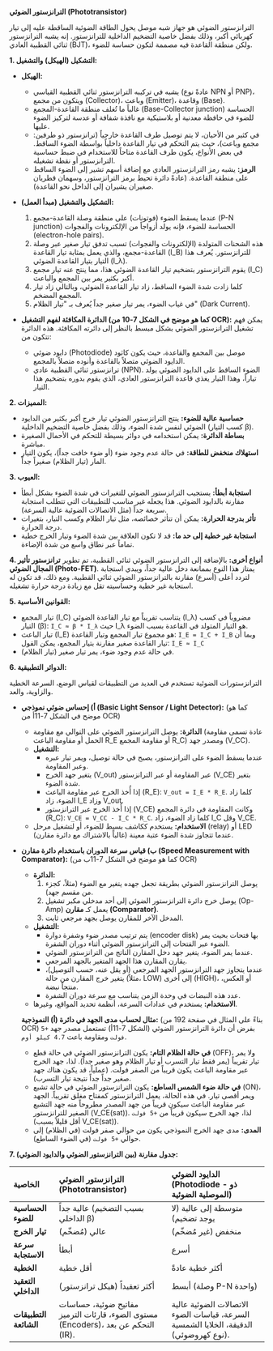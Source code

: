 

**الترانزستور الضوئي (Phototransistor)**

الترانزستور الضوئي هو جهاز شبه موصل يحول الطاقة الضوئية الساقطة عليه إلى تيار كهربائي أكبر، وذلك بفضل خاصية التضخيم الداخلية للترانزستور. إنه يشبه الترانزستور ثنائي القطبية العادي (BJT)، ولكن منطقة القاعدة فيه مصممة لتكون حساسة للضوء.

**1. التشكيل (الهيكل) والتشغيل:**

*   **الهيكل:**
    *   يشبه في تركيبه الترانزستور ثنائي القطبية القياسي (عادةً نوع NPN أو PNP)، ويتكون من مجمع (Collector)، وباعث (Emitter)، وقاعدة (Base).
    *   غالباً ما تُغلف منطقة القاعدة-المجمع (Base-Collector junction) الحساسة للضوء في حافظة معدنية أو بلاستيكية مع نافذة شفافة أو عدسة لتركيز الضوء عليها.
    *   في كثير من الأحيان، لا يتم توصيل طرف القاعدة خارجياً (ترانزستور ذو طرفين: مجمع وباعث)، حيث يتم التحكم في تيار القاعدة داخلياً بواسطة الضوء الساقط. في بعض الأنواع، يكون طرف القاعدة متاحاً للاستخدام في ضبط حساسية الترانزستور أو نقطة تشغيله.
    *   **الرمز:**
        يشبه رمز الترانزستور العادي مع إضافة أسهم تشير إلى الضوء الساقط على منطقة القاعدة.
        (عادةً دائرة تحيط برمز الترانزستور، وسهمان قطريان صغيران يشيران إلى الداخل نحو القاعدة).

*   **التشكيل والتشغيل (مبدأ العمل):**
    1.  عندما يسقط الضوء (فوتونات) على منطقة وصلة القاعدة-مجمع (P-N junction) الحساسة للضوء، فإنه يولد أزواجاً من الإلكترونات والفجوات (electron-hole pairs).
    2.  هذه الشحنات المتولدة (الإلكترونات والفجوات) تسبب تدفق تيار صغير عبر وصلة القاعدة-مجمع، والذي يعمل بمثابة تيار القاعدة (I_B) للترانزستور. يُعرف هذا التيار بتيار القاعدة الضوئي (I_λ).
    3.  يقوم الترانزستور بتضخيم تيار القاعدة الضوئي هذا، مما ينتج عنه تيار مجمع (I_C) أكبر بكثير يمر بين المجمع والباعث.
    4.  كلما زادت شدة الضوء الساقط، زاد تيار القاعدة الضوئي، وبالتالي زاد تيار المجمع المضخم.
    5.  في غياب الضوء، يمر تيار صغير جداً يُعرف بـ "تيار الظلام" (Dark Current).

*   **الدائرة المكافئة لفهم التشغيل (كما هو موضح في الشكل 7-10 من OCR):**
    يمكن فهم تشغيل الترانزستور الضوئي بشكل مبسط بالنظر إلى دائرته المكافئة. هذه الدائرة تتكون من:
    *   دايود ضوئي (Photodiode) موصل بين المجمع والقاعدة، حيث يكون كاثود الدايود الضوئي متصلاً بالقاعدة وأنوده متصلاً بالمجمع.
    *   ترانزستور ثنائي القطبية عادي (NPN).
    الضوء الساقط على الدايود الضوئي يولد تياراً، وهذا التيار يغذي قاعدة الترانزستور العادي، الذي يقوم بدوره بتضخيم هذا التيار.

**2. المميزات:**

*   **حساسية عالية للضوء:** ينتج الترانزستور الضوئي تيار خرج أكبر بكثير من الدايود الضوئي لنفس شدة الضوء، وذلك بفضل خاصية التضخيم الداخلية (كسب التيار β).
*   **بساطة الدائرة:** يمكن استخدامه في دوائر بسيطة للتحكم في الأحمال الصغيرة مباشرة.
*   **استهلاك منخفض للطاقة:** في حالة عدم وجود ضوء (أو ضوء خافت جداً)، يكون التيار المار (تيار الظلام) صغيراً جداً.

**3. العيوب:**

*   **استجابة أبطأ:** يستجيب الترانزستور الضوئي للتغيرات في شدة الضوء بشكل أبطأ مقارنة بالدايود الضوئي. هذا يجعله غير مناسب للتطبيقات التي تتطلب استجابة سريعة جداً (مثل الاتصالات الضوئية عالية السرعة).
*   **تأثر بدرجة الحرارة:** يمكن أن تتأثر خصائصه، مثل تيار الظلام وكسب التيار، بتغيرات درجة الحرارة.
*   **استجابة غير خطية إلى حد ما:** قد لا تكون العلاقة بين شدة الضوء وتيار الخرج خطية تماماً عبر نطاق واسع من شدة الإضاءة.

**4. أنواع أخرى:**
بالإضافة إلى الترانزستور الضوئي ثنائي القطبية، تم تطوير **ترانزستور تأثير المجال الضوئي (Photo-FET)**. يمتاز هذا النوع بممانعة دخل عالية جداً، ويبدي استجابة لتردد أعلى (أسرع) مقارنة بالترانزستور الضوئي ثنائي القطبية. ومع ذلك، قد تكون له استجابة غير خطية وحساسيته تقل مع زيادة درجة حرارة تشغيله.

**5. القوانين الأساسية:**

*   تيار المجمع (I_C) يتناسب تقريباً مع تيار القاعدة الضوئي (I_λ) مضروباً في كسب التيار (β):
    `I_C ≈ β * I_λ`
    حيث I_λ هو التيار المتولد في القاعدة بسبب الضوء.
*   تيار الباعث (I_E) هو مجموع تيار المجمع وتيار القاعدة:
    `I_E = I_C + I_B`
    وبما أن تيار القاعدة صغير مقارنة بتيار المجمع، يمكن القول:
    `I_E ≈ I_C`
*   في حالة عدم وجود ضوء، يمر تيار صغير (تيار الظلام).

**6. الدوائر التطبيقية:**

الترانزستورات الضوئية تستخدم في العديد من التطبيقات لقياس الوضع، السرعة الخطية والزاوية، والعد.

*   **أ) إحساس ضوئي نموذجي (Basic Light Sensor / Light Detector):**
    (كما هو موضح في الشكل 7-11أ من OCR)
    *   **الدائرة:** يوصل الترانزستور الضوئي على التوالي مع مقاومة (عادة تسمى مقاومة الحمل أو مقاومة الباعث R_E أو مقاومة المجمع R_C) ومصدر جهد (V_CC).
    *   **التشغيل:**
        *   عندما يسقط الضوء على الترانزستور، يصبح في حالة توصيل، ويمر تيار عبره وعبر المقاومة.
        *   يتغير جهد الخرج (V_out) عبر المقاومة أو عبر الترانزستور (V_CE) بتغير شدة الضوء.
        *   إذا أُخذ الخرج عبر مقاومة الباعث (R_E): `V_out = I_E * R_E`. كلما زاد الضوء، زاد I_E وزاد V_out.
        *   إذا أُخذ الخرج عبر الترانزستور (V_CE) وكانت المقاومة في دائرة المجمع (R_C): `V_CE = V_CC - I_C * R_C`. كلما زاد الضوء، زاد I_C وقل V_CE.
    *   **الاستخدام:** يستخدم ككاشف بسيط للضوء، أو لتشغيل مرحل (relay) أو LED عندما تتجاوز شدة الضوء عتبة معينة (غالباً بالاشتراك مع دائرة مقارن).

*   **ب) قياس سرعة الدوران باستخدام دائرة مقارن (Speed Measurement with Comparator):**
    (كما هو موضح في الشكل 7-11ب من OCR)
    *   **الدائرة:**
        1.  يوصل الترانزستور الضوئي بطريقة تجعل جهده يتغير مع الضوء (مثلاً، كجزء من مقسم جهد).
        2.  يوصل خرج دائرة الترانزستور الضوئي إلى أحد مدخلي مكبر تشغيل (Op-Amp) يعمل كـ **مقارن (Comparator)**.
        3.  المدخل الآخر للمقارن يوصل بجهد مرجعي ثابت.
    *   **التشغيل:**
        *   يتم ترتيب مصدر ضوء وشفرة دوارة (encoder disk) بها فتحات بحيث يمر الضوء عبر الفتحات إلى الترانزستور الضوئي أثناء دوران الشفرة.
        *   عندما يمر الضوء، يتغير جهد دخل المقارن الناتج من الترانزستور الضوئي.
        *   يقارن المقارن هذا الجهد المتغير بالجهد المرجعي.
        *   عندما يتجاوز جهد الترانزستور الجهد المرجعي (أو يقل عنه، حسب التوصيل)، يتغير خرج المقارن من حالة (مثلاً، LOW) إلى أخرى (HIGH)، أو العكس، منتجاً نبضة.
        *   عدد هذه النبضات في وحدة الزمن يتناسب مع سرعة دوران الشفرة.
    *   **الاستخدام:** يستخدم في عدادات السرعة، أنظمة تحديد المواقع، وغيرها.

    **مثال لحساب مدى الجهد في دائرة (أ) النموذجية:**
    (بناءً على المثال في صفحة 192 من OCR)
    بفرض أن دائرة الترانزستور الضوئي (الشكل 7-11أ) تستعمل مصدر جهد `+5 فولت` ومقاومة باعث `4.7 كيلو أوم`.
    *   **في حالة الظلام التام:** يكون الترانزستور الضوئي في حالة قطع (OFF)، ولا يمر تيار تقريباً (يمر فقط تيار التسرب أو تيار الظلام وهو صغير جداً). لذا، جهد الخرج عبر مقاومة الباعث يكون قريباً من الصفر فولت. (عملياً، قد يكون هناك جهد صغير جداً جداً نتيجة تيار التسرب).
    *   **في حالة ضوء الشمس الساطع:** يكون الترانزستور الضوئي في حالة تشبع (ON)، ويمر أقصى تيار. في هذه الحالة، يعمل الترانزستور كمفتاح مغلق تقريباً. الجهد عبر مقاومة الباعث سيكون قريباً من جهد المصدر مطروحاً منه جهد التشبع الصغير للترانزستور (V_CE(sat)). لذا، جهد الخرج سيكون قريباً من `+5 فولت` (أقل قليلاً بسبب V_CE(sat)).
    *   **المدى:** مدى جهد الخرج النموذجي يكون من حوالي صفر فولت (في الظلام) إلى حوالي `+5 فولت` (في الضوء الساطع).

**7. جدول مقارنة (بين الترانزستور الضوئي والدايود الضوئي):**

| الخاصية           | الترانزستور الضوئي (Phototransistor) | الدايود الضوئي (Photodiode - ذو الموصلية الضوئية) |
| :---------------- | :----------------------------------- | :-------------------------------------------------- |
| **الحساسية للضوء** | عالية جداً (بسبب التضخيم الداخلي β)   | متوسطة إلى عالية (لا يوجد تضخيم)                   |
| **تيار الخرج**     | عالي (مُضخّم)                         | منخفض (غير مُضخّم)                                 |
| **سرعة الاستجابة** | أبطأ                                  | أسرع                                                |
| **الخطية**        | أقل خطية                              | أكثر خطية عادةً                                    |
| **التعقيد الداخلي** | أكثر تعقيداً (هيكل ترانزستور)        | أبسط (وصلة P-N واحدة)                             |
| **التطبيقات الشائعة** | مفاتيح ضوئية، حساسات مستوى الضوء، قارئات الترميز (Encoders)، التحكم عن بعد (IR). | الاتصالات الضوئية عالية السرعة، قياسات الضوء الدقيقة، الخلايا الشمسية (نوع كهروضوئي). |

